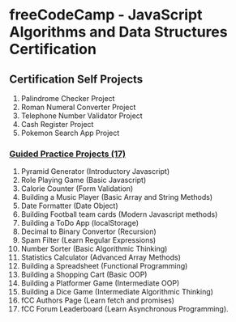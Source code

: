 # freeCodeCamp - JavaScript Algorithms and Data Structures Certification
## Certification Self Projects
1. Palindrome Checker Project
2. Roman Numeral Converter Project
3. Telephone Number Validator Project
4. Cash Register Project
5. Pokemon Search App Project

### [Guided Practice Projects (17)](https://github.com/HrishikeshBajirao/freeCodeCamp-JavaScript-Algorithms-and-Data-Structures-Certification/tree/main/Practice%20Projects)

1. Pyramid Generator (Introductory Javascript)
2. Role Playing Game (Basic Javascript)
3. Calorie Counter (Form Validation)
4. Building a Music Player (Basic Array and String Methods)
5. Date Formatter (Date Object)
6. Building Football team cards (Modern Javascript methods)
7. Building a ToDo App (localStorage)
8. Decimal to Binary Convertor (Recursion)
9. Spam Filter (Learn Regular Expressions)
10. Number Sorter (Basic Algorithmic Thinking)
11. Statistics Calculator (Advanced Array Methods)
12. Building a Spreadsheet (Functional Programming)
13. Building a Shopping Cart (Basic OOP)
14. Building a Platformer Game (Intermediate OOP)
15. Building a Dice Game (Intermediate Algorithmic Thinking)
16. fCC Authors Page (Learn fetch and promises)
17. fCC Forum Leaderboard (Learn Asynchronous Programming).
